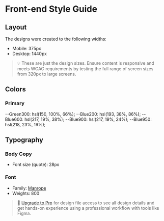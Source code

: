 # Front-end Style Guide

## Layout

The designs were created to the following widths:

- Mobile: 375px
- Desktop: 1440px

> 💡 These are just the design sizes. Ensure content is responsive and meets WCAG requirements by testing the full range of screen sizes from 320px to large screens.

## Colors

### Primary

--Green300: hsl(150, 100%, 66%);
--Blue200: hsl(193, 38%, 86%);
--Blue600: hsl(217, 19%, 38%);
--Blue900: hsl(217, 19%, 24%);
--Blue950: hsl(218, 23%, 16%);

## Typography

### Body Copy

- Font size (quote): 28px

### Font

- Family: [Manrope](https://fonts.google.com/specimen/Manrope)
- Weights: 800

> 💎 [Upgrade to Pro](https://www.frontendmentor.io/pro?ref=style-guide) for design file access to see all design details and get hands-on experience using a professional workflow with tools like Figma.
